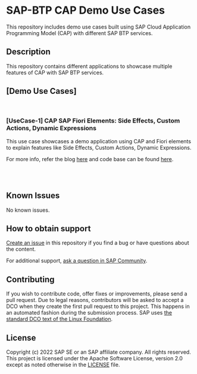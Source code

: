 # SAP-BTP CAP Demo Use Cases
This repository includes demo use cases built using SAP Cloud Application Programming Model (CAP) with different SAP BTP services.

## Description
This repository contains different applications to showcase multiple features of CAP with SAP BTP services.

## **[Demo Use Cases]**
<br />

### **[UseCase-1] CAP SAP Fiori Elements: Side Effects, Custom Actions, Dynamic Expressions**
This use case showcases a demo application using CAP and Fiori elements to explain features like Side Effects, Custom Actions, Dynamic Expressions.

For more info, refer the blog [here](https://blogs.sap.com/2022/12/23/cap-with-fiori-elements-side-effects-custom-actions-dynamic-expressions/) and code base can be found [here](./cap-fe-se-ca-de/).

<br />
<br />
       

## Known Issues
No known issues.

## How to obtain support
[Create an issue](https://github.com/SAP-samples/btp-cap-demo-usecases/issues) in this repository if you find a bug or have questions about the content.

For additional support, [ask a question in SAP Community](https://answers.sap.com/questions/ask.html).

## Contributing
If you wish to contribute code, offer fixes or improvements, please send a pull request. Due to legal reasons, contributors will be asked to accept a DCO when they create the first pull request to this project. This happens in an automated fashion during the submission process. SAP uses [the standard DCO text of the Linux Foundation](https://developercertificate.org/).

## License
Copyright (c) 2022 SAP SE or an SAP affiliate company. All rights reserved. This project is licensed under the Apache Software License, version 2.0 except as noted otherwise in the [LICENSE](https://github.com/SAP-samples/btp-cap-demo-usecases/blob/main/LICENSE) file.
